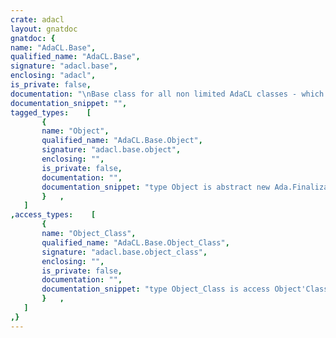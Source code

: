 ```yaml
---
crate: adacl
layout: gnatdoc
gnatdoc: {
name: "AdaCL.Base",
qualified_name: "AdaCL.Base",
signature: "adacl.base",
enclosing: "adacl",
is_private: false,
documentation: "\nBase class for all non limited AdaCL classes - which is currently. all\nAdaCL Classes. Limited Objects are so limiting ;-).",
documentation_snippet: "",
tagged_types:    [
       {
       name: "Object",
       qualified_name: "AdaCL.Base.Object",
       signature: "adacl.base.object",
       enclosing: "",
       is_private: false,
       documentation: "",
       documentation_snippet: "type Object is abstract new Ada.Finalization.Controlled with private;",
       }   ,
   ]
,access_types:    [
       {
       name: "Object_Class",
       qualified_name: "AdaCL.Base.Object_Class",
       signature: "adacl.base.object_class",
       enclosing: "",
       is_private: false,
       documentation: "",
       documentation_snippet: "type Object_Class is access Object'Class;",
       }   ,
   ]
,}
---
```

